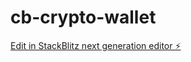 # cb-crypto-wallet

[Edit in StackBlitz next generation editor ⚡️](https://stackblitz.com/~/github.com/Slcutpc/cb-crypto-wallet)